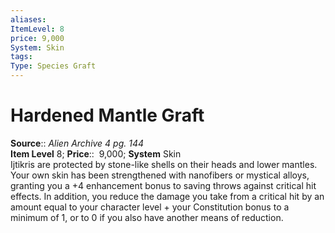 ```yaml
---
aliases: 
ItemLevel: 8
price: 9,000
System: Skin
tags: 
Type: Species Graft
---
```


# Hardened Mantle Graft

**Source**:: _Alien Archive 4 pg. 144_  
**Item Level** 8;
**Price**::  9,000; **System** Skin  
Ijtikris are protected by stone-like shells on their heads and lower mantles. Your own skin has been strengthened with nanofibers or mystical alloys, granting you a +4 enhancement bonus to saving throws against critical hit effects. In addition, you reduce the damage you take from a critical hit by an amount equal to your character level + your Constitution bonus to a minimum of 1, or to 0 if you also have another means of reduction.
